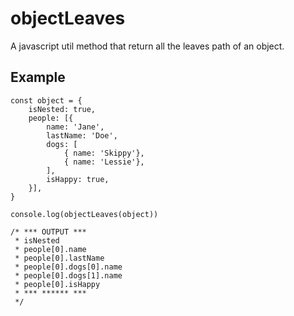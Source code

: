 # objectLeaves
A javascript util method that return all the leaves path of an object.

## Example
```javascriot
const object = {
    isNested: true,
    people: [{
        name: 'Jane',
        lastName: 'Doe',
        dogs: [
            { name: 'Skippy'},
            { name: 'Lessie'},
        ],
        isHappy: true,
    }],
}

console.log(objectLeaves(object))

/* *** OUTPUT *** 
 * isNested
 * people[0].name
 * people[0].lastName
 * people[0].dogs[0].name
 * people[0].dogs[1].name
 * people[0].isHappy
 * *** ****** ***
 */
```